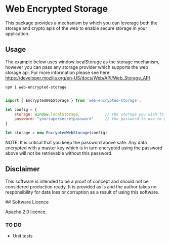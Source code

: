 # Web Encrypted Storage

This package provides a mechanism by which you can leverage both the storage and crypto apis of the web to enable secure storage in your application.

## Usage

The example below uses window.localStorage as the storage mechanism, however you can pass any storage provider which supports the web storage api.
For more information please see here: <https://developer.mozilla.org/en-US/docs/Web/API/Web_Storage_API>

`npm i web-encrypted-storage`

```js

import { EncryptedWebStorage } from 'web-encrypted-storage';

let config = {
    storage: window.localStorage,           // the storage you wish to use
    password: "yoursupersecretpassword"     // the password to use to give access to your masterKey
}

let storage = new EncryptedWebStorage(config)

```

NOTE: It is critical that you keep the password above safe. Any data encrypted with a master key which is in turn encrypted using the password above will not be retrievable without this password.

## Disclaimer

This software is intended to be a proof of concept and should not be considered production ready. It is provided as is and the author takes no responsibility for data loss or corruption as a result of using this software.

## Software Licence

Apache 2.0 licence.

### TO DO

* Unit tests